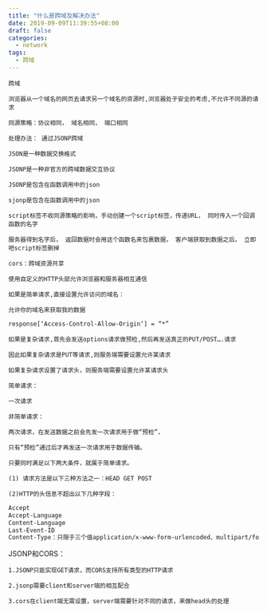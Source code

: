```yaml
---
title: "什么是跨域及解决办法"
date: 2019-09-09T11:39:55+08:00
draft: false
categories:
  - network
tags:
  - 跨域
---
```

<!--more-->
    跨域

    浏览器从一个域名的网页去请求另一个域名的资源时,浏览器处于安全的考虑,不允许不同源的请求

    同源策略：协议相同， 域名相同， 端口相同

    处理办法： 通过JSONP跨域

    JSON是一种数据交换格式

    JSONP是一种非官方的跨域数据交互协议

    JSONP是包含在函数调用中的json

    sjonp是包含在函数调用中的json

    script标签不收同源策略的影响，手动创建一个script标签，传递URL， 同时传入一个回调函数的名字

    服务器得到名字后， 返回数据时会用这个函数名来包裹数据， 客户端获取到数据之后， 立即吧script标签删掉

    cors：跨域资源共享

    使用自定义的HTTP头部允许浏览器和服务器相互通信

    如果是简单请求,直接设置允许访问的域名：

    允许你的域名来获取我的数据

    response[‘Access-Control-Allow-Origin‘] = “*”

    如果是复杂请求,首先会发送options请求做预检,然后再发送真正的PUT/POST….请求

    因此如果复杂请求是PUT等请求,则服务端需要设置允许某请求

    如果复杂请求设置了请求头，则服务端需要设置允许某请求头

    简单请求：

    一次请求

    非简单请求：

    两次请求，在发送数据之前会先发一次请求用于做“预检”，

    只有“预检”通过后才再发送一次请求用于数据传输。

    只要同时满足以下两大条件，就属于简单请求。

    (1) 请求方法是以下三种方法之一：HEAD GET POST

    (2)HTTP的头信息不超出以下几种字段：

```html
Accept
Accept-Language
Content-Language
Last-Event-ID
Content-Type：只限于三个值application/x-www-form-urlencoded、multipart/form-data、 text/plain 
```

JSONP和CORS：

    1.JSONP只能实现GET请求，而CORS支持所有类型的HTTP请求

    2.jsonp需要client和server端的相互配合

    3.cors在client端无需设置，server端需要针对不同的请求，来做head头的处理